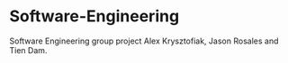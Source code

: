 # Software-Engineering
Software Engineering group project 
Alex Krysztofiak, Jason Rosales and Tien Dam.
